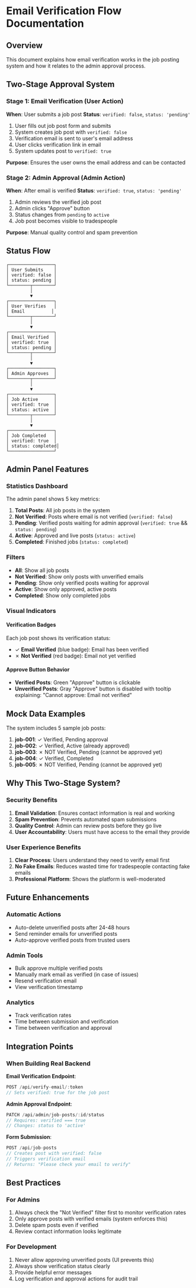 # Email Verification Flow Documentation

## Overview
This document explains how email verification works in the job posting system and how it relates to the admin approval process.

## Two-Stage Approval System

### Stage 1: Email Verification (User Action)
**When**: User submits a job post
**Status**: `verified: false`, `status: 'pending'`

1. User fills out job post form and submits
2. System creates job post with `verified: false`
3. Verification email is sent to user's email address
4. User clicks verification link in email
5. System updates post to `verified: true`

**Purpose**: Ensures the user owns the email address and can be contacted

### Stage 2: Admin Approval (Admin Action)
**When**: After email is verified
**Status**: `verified: true`, `status: 'pending'`

1. Admin reviews the verified job post
2. Admin clicks "Approve" button
3. Status changes from `pending` to `active`
4. Job post becomes visible to tradespeople

**Purpose**: Manual quality control and spam prevention

## Status Flow

```
┌─────────────────┐
│ User Submits    │
│ verified: false │
│ status: pending │
└────────┬────────┘
         │
         ▼
┌─────────────────┐
│ User Verifies   │
│ Email          │
└────────┬────────┘
         │
         ▼
┌─────────────────┐
│ Email Verified  │
│ verified: true  │
│ status: pending │
└────────┬────────┘
         │
         ▼
┌─────────────────┐
│ Admin Approves  │
└────────┬────────┘
         │
         ▼
┌─────────────────┐
│ Job Active      │
│ verified: true  │
│ status: active  │
└────────┬────────┘
         │
         ▼
┌─────────────────┐
│ Job Completed   │
│ verified: true  │
│ status: completed│
└─────────────────┘
```

## Admin Panel Features

### Statistics Dashboard
The admin panel shows 5 key metrics:

1. **Total Posts**: All job posts in the system
2. **Not Verified**: Posts where email is not verified (`verified: false`)
3. **Pending**: Verified posts waiting for admin approval (`verified: true` && `status: pending`)
4. **Active**: Approved and live posts (`status: active`)
5. **Completed**: Finished jobs (`status: completed`)

### Filters
- **All**: Show all job posts
- **Not Verified**: Show only posts with unverified emails
- **Pending**: Show only verified posts waiting for approval
- **Active**: Show only approved, active posts
- **Completed**: Show only completed jobs

### Visual Indicators

#### Verification Badges
Each job post shows its verification status:
- ✓ **Email Verified** (blue badge): Email has been verified
- ✗ **Not Verified** (red badge): Email not yet verified

#### Approve Button Behavior
- **Verified Posts**: Green "Approve" button is clickable
- **Unverified Posts**: Gray "Approve" button is disabled with tooltip explaining: "Cannot approve: Email not verified"

## Mock Data Examples

The system includes 5 sample job posts:

1. **job-001**: ✓ Verified, Pending approval
2. **job-002**: ✓ Verified, Active (already approved)
3. **job-003**: ✗ NOT Verified, Pending (cannot be approved yet)
4. **job-004**: ✓ Verified, Completed
5. **job-005**: ✗ NOT Verified, Pending (cannot be approved yet)

## Why This Two-Stage System?

### Security Benefits
1. **Email Validation**: Ensures contact information is real and working
2. **Spam Prevention**: Prevents automated spam submissions
3. **Quality Control**: Admin can review posts before they go live
4. **User Accountability**: Users must have access to the email they provide

### User Experience Benefits
1. **Clear Process**: Users understand they need to verify email first
2. **No Fake Emails**: Reduces wasted time for tradespeople contacting fake emails
3. **Professional Platform**: Shows the platform is well-moderated

## Future Enhancements

### Automatic Actions
- Auto-delete unverified posts after 24-48 hours
- Send reminder emails for unverified posts
- Auto-approve verified posts from trusted users

### Admin Tools
- Bulk approve multiple verified posts
- Manually mark email as verified (in case of issues)
- Resend verification email
- View verification timestamp

### Analytics
- Track verification rates
- Time between submission and verification
- Time between verification and approval

## Integration Points

### When Building Real Backend

**Email Verification Endpoint**:
```typescript
POST /api/verify-email/:token
// Sets verified: true for the job post
```

**Admin Approval Endpoint**:
```typescript
PATCH /api/admin/job-posts/:id/status
// Requires: verified === true
// Changes: status to 'active'
```

**Form Submission**:
```typescript
POST /api/job-posts
// Creates post with verified: false
// Triggers verification email
// Returns: "Please check your email to verify"
```

## Best Practices

### For Admins
1. Always check the "Not Verified" filter first to monitor verification rates
2. Only approve posts with verified emails (system enforces this)
3. Delete spam posts even if verified
4. Review contact information looks legitimate

### For Development
1. Never allow approving unverified posts (UI prevents this)
2. Always show verification status clearly
3. Provide helpful error messages
4. Log verification and approval actions for audit trail
